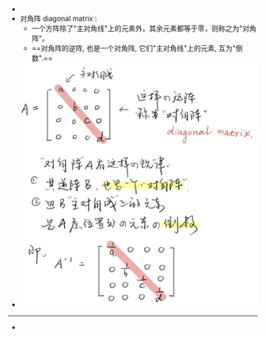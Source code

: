 -
- 对角阵 diagonal matrix :
	- 一个方阵除了"主对角线"上的元素外，其余元素都等于零，则称之为"对角阵"。
	- ==对角阵的逆阵, 也是一个对角阵, 它们"主对角线"上的元素, 互为"倒数".==
- ![QQ图片20220206121206.jpg](../assets/QQ图片20220206121206_1644120793710_0.jpg)
- ---
-